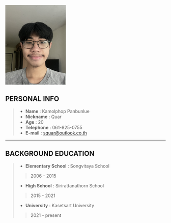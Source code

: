 <img src="https://raw.githubusercontent.com/L3b1-qw/6530250301.github.io/main/IMG_2876%20(1).jpg" 
     alt="Person" style="height: 250px; width: 190px;" />

## **PERSONAL INFO**
> - **Name** : Kamolphop Panbunlue
> - **Nickname** : Quar
> - **Age** : 20
> - **Telephone** : 061-825-0755
> - **E-mail** : squar@outlook.co.th

---

## **BACKGROUND EDUCATION**
> - **Elementary School** : Songvitaya School
>> 2006 - 2015
> - **High School** : Sirirattanathorn School
>> 2015 - 2021
> - **University** : Kasetsart University
>> 2021 - present



